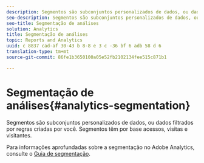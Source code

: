 ```yaml
---
description: Segmentos são subconjuntos personalizados de dados, ou dados filtrados por regras criadas por você. Segmentos têm por base acessos, visitas e visitantes.
seo-description: Segmentos são subconjuntos personalizados de dados, ou dados filtrados por regras criadas por você. Segmentos têm por base acessos, visitas e visitantes.
seo-title: Segmentação de análises
solution: Analytics
title: Segmentação de análises
topic: Reports and Analytics
uuid: c 8837 cad-af 30-43 b 8-8 e 3 c -36 bf 6 adb 58 d 6
translation-type: tm+mt
source-git-commit: 86fe1b3650100a05e52fb2102134fee515c871b1

---
```



# Segmentação de análises{#analytics-segmentation}

Segmentos são subconjuntos personalizados de dados, ou dados filtrados por regras criadas por você. Segmentos têm por base acessos, visitas e visitantes.

Para informações aprofundadas sobre a segmentação no Adobe Analytics, consulte o [Guia de segmentação](https://marketing.adobe.com/resources/help/en_US/analytics/segment/).
